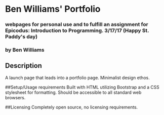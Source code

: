# Ben Williams' Portfolio

### webpages for personal use and to fulfill an assignment for Epicodus: Introduction to Programming. 3/17/17 (Happy St. Paddy's day)

### by Ben Williams

## Description
A launch page that leads into a portfolio page. Minimalist design ethos.

##Setup/Usage requirements
Built with HTML utilizing Bootstrap and a CSS stylesheet for formatting. Should be accessible to all standard web browsers.

##Licensing
Completely open source, no licensing requirements.

